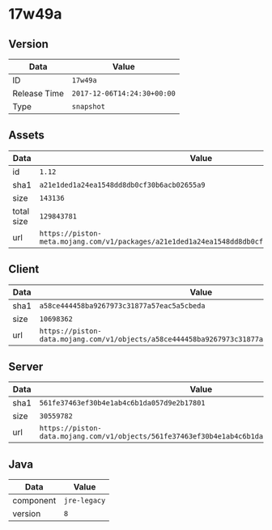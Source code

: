 # 17w49a

## Version

|**Data**        | **Value**                 |
|----------------|-------------------------|
| ID   | ```17w49a```   |
| Release Time   | ```2017-12-06T14:24:30+00:00```   |
| Type   | ```snapshot```   |

## Assets

|**Data**        | **Value**                 |
|----------------|-------------------------|
| id   | ```1.12```   |
| sha1   | ```a21e1ded1a24ea1548dd8db0cf30b6acb02655a9```   |
| size   | ```143136```   |
| total size  | ```129843781```  |
| url       | ```https://piston-meta.mojang.com/v1/packages/a21e1ded1a24ea1548dd8db0cf30b6acb02655a9/1.12.json``` |

## Client

|**Data**        | **Value**                 |
|----------------|-------------------------|
| sha1   | ```a58ce444458ba9267973c31877a57eac5a5cbeda```   |
| size   | ```10698362```   |
| url       | ```https://piston-data.mojang.com/v1/objects/a58ce444458ba9267973c31877a57eac5a5cbeda/client.jar``` |

## Server

|**Data**        | **Value**                 |
|----------------|-------------------------|
| sha1   | ```561fe37463ef30b4e1ab4c6b1da057d9e2b17801```   |
| size   | ```30559782```   |
| url       | ```https://piston-data.mojang.com/v1/objects/561fe37463ef30b4e1ab4c6b1da057d9e2b17801/server.jar``` |

## Java

|**Data**        | **Value**                 |
|----------------|-------------------------|
| component   | ```jre-legacy```   |
| version   | ```8```   |
